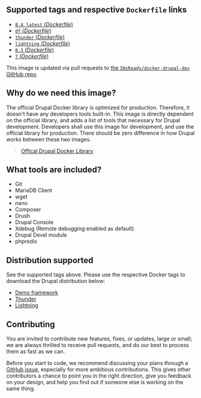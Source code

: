 ## Supported tags and respective `Dockerfile` links
-	[`8.4`, `latest` (*Dockerfile*)](https://github.com/INsReady/docker-drupal-dev/blob/master/8.4/Dockerfile)
-   [`df` (*Dockerfile*)](https://github.com/INsReady/docker-drupal-dev/blob/master/df/Dockerfile)
-   [`thunder` (*Dockerfile*)](https://github.com/INsReady/docker-drupal-dev/blob/master/thunder/Dockerfile)
-   [`lightning` (*Dockerfile*)](https://github.com/INsReady/docker-drupal-dev/blob/master/lightning/Dockerfile)
-	[`8.3` (*Dockerfile*)](https://github.com/INsReady/docker-drupal-dev/blob/8.3/Dockerfile)
-	[`7` (*Dockerfile*)](https://github.com/INsReady/docker-drupal-dev/blob/7/Dockerfile)

This image is updated via pull requests to [the `INsReady/docker-drupal-dev` GitHub repo](https://github.com/INsReady/docker-drupal-dev).

## Why do we need this image?

The official Drupal Docker library is optimized for production. Therefore, it doesn't have any developers tools built-in. This image is directly dependent on the official library, and adds a list of tools that necessary for Drupal development. Developers shall use this image for development, and use the official library for production. There should be zero difference in how Drupal works between these two images.

> [Offical Drupal Docker Library](https://hub.docker.com/_/drupal/)

## What tools are included?

- Git
- MariaDB Client
- wget
- nano
- Composer
- Drush
- Drupal Console
- Xdebug (Remote debugging enabled as default)
- Drupal Devel module
- phpredis

## Distribution supported

See the supported tags above. Please use the respective Docker tags to download the Drupal distribution below:

- [Demo framework](https://www.drupal.org/project/df)
- [Thunder](https://www.drupal.org/project/thunder)
- [Lightning](https://www.drupal.org/project/lightning)

## Contributing
You are invited to contribute new features, fixes, or updates, large or small; we are always thrilled to receive pull requests, and do our best to process them as fast as we can.

Before you start to code, we recommend discussing your plans through a [GitHub issue](https://github.com/INsReady/docker-drupal-dev/issues), especially for more ambitious contributions. This gives other contributors a chance to point you in the right direction, give you feedback on your design, and help you find out if someone else is working on the same thing.